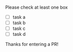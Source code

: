 Please check at least one box
<!-- required_tasks:ge:1 -->
- [ ] task a
- [ ] task b
- [ ] task c
- [ ] task d
<!-- end required_tasks -->

Thanks for entering a PR!
